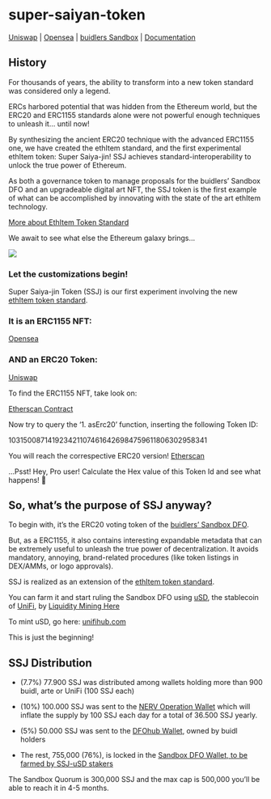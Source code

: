 # super-saiyan-token

<a href="https://uniswap.info/token/0xb4ae194a0dcf1b4080b164c1d775ee06e0817305">Uniswap</a> | <a href="https://opensea.io/assets/0xe8bd225aab19cd3cc0e98bd510e4b2fab91247a4/1031500871419234211074616426984759611806302958341">Opensea</a> | <a href="https://dapp.dfohub.com/?addr=0xd5F8E370130ebBF6dF7bF742866ff056331Fd73C">buidlers Sandbox</a> | <a href="https://b-u-i-d-l.github.io/super-saiyan-token/">Documentation</a>

## History

For thousands of years, the ability to transform into a new token standard was considered only a legend. 

ERCs harbored potential that was hidden from the Ethereum world, but the ERC20 and ERC1155 standards alone were not powerful enough techniques to unleash it… until now!

By synthesizing the ancient ERC20 technique with the advanced ERC1155 one, we have created the ethItem standard, and the first experimental ethItem token: Super Saiya-jin! SSJ achieves standard-interoperability to unlock the true power of Ethereum.

As both a governance token to manage proposals for the buidlers’ Sandbox DFO and an upgradeable digital art NFT, the SSJ token is the first example of what can be accomplished by innovating with the state of the art ethItem technology. 

<a href="https://github.com/b-u-i-d-l/eth-item-token-standard">More about EthItem Token Standard</a>

We await to see what else the Ethereum galaxy brings…

<img src="https://raw.githubusercontent.com/b-u-i-d-l/super-saiyan-token/master/ssj.gif">

### Let the customizations begin!

Super Saiya-jin Token (SSJ) is our first experiment involving the new <a href="https://github.com/b-u-i-d-l/eth-item-token-standard">ethItem token standard</a>.

### It is an ERC1155 NFT:

<a href="https://opensea.io/assets/0xe8bd225aab19cd3cc0e98bd510e4b2fab91247a4/1031500871419234211074616426984759611806302958341">Opensea</a>

### AND an ERC20 Token:

<a href="https://uniswap.info/token/0xb4ae194a0dcf1b4080b164c1d775ee06e0817305">Uniswap</a>

To find the ERC1155 NFT, take look on:

<a href="https://etherscan.io/address/0xe8bd225aab19cd3cc0e98bd510e4b2fab91247a4#readContract">Etherscan Contract</a>

Now try to query the ‘1. asErc20’ function, inserting the following Token ID:

1031500871419234211074616426984759611806302958341

You will reach the correspective ERC20 version! <a href="https://etherscan.io/address/0xb4ae194a0dcf1b4080b164c1d775ee06e0817305">Etherscan</a>

…Psst! Hey, Pro user! Calculate the Hex value of this Token Id and see what happens! 👀

## So, what’s the purpose of SSJ anyway?

To begin with, it’s the ERC20 voting token of the <a href="https://dapp.dfohub.com/?addr=0xd5F8E370130ebBF6dF7bF742866ff056331Fd73C">buidlers’ Sandbox DFO</a>.

But, as a ERC1155, it also contains interesting expandable metadata that can be extremely useful to unleash the true power of decentralization. It avoids mandatory, annoying, brand-related procedures (like token listings in DEX/AMMs, or logo approvals).

SSJ is realized as an extension of the <a href="https://github.com/b-u-i-d-l/eth-item-token-standard">ethItem token standard</a>.

You can farm it and start ruling the Sandbox DFO using <a href="https://uniswap.info/pair/0x0a71ac080b82a794757b00e2f2d96e0e9463f48d">uSD</a>, the stablecoin of <a href="https://www.unifihub.com">UniFi</a>, by <a href="https://dapp.dfohub.com/?staking=0x792BF16B9C6CaD4c180C0031F32c39EB51d6A290">Liquidity Mining Here</a>

To mint uSD, go here: <a href="https://www.unifihub.com">unifihub.com</a>

This is just the beginning!

## SSJ Distribution

- (7.7%) 77.900 SSJ was distributed among wallets holding more than 900 buidl, arte or UniFi (100 SSJ each)

- (10%) 100.000 SSJ was sent to the <a href="https://etherscan.io/address/0x25756f9c2cceacd787260b001f224159ab9fb97a">NERV Operation Wallet</a> which will inflate the supply by 100 SSJ each day for a total of 36.500 SSJ yearly.

- (5%) 50.000 SSJ was sent to the <a href="https://etherscan.io/address/0x5d40c724ba3e7ffa6a91db223368977c522bdacd">DFOhub Wallet</a>, owned by buidl holders

- The rest, 755,000 (76%), is locked in the <a href="https://etherscan.io/address/0xeE4ccfB9341E27AbE3c8dE2F63694cc1ba71026B">Sandbox DFO Wallet, to be farmed by <a href="https://dapp.dfohub.com/?staking=0x792BF16B9C6CaD4c180C0031F32c39EB51d6A290">SSJ-uSD stakers</a>

The Sandbox Quorum is 300,000 SSJ and the max cap is 500,000 you’ll be able to reach it in 4-5 months.
